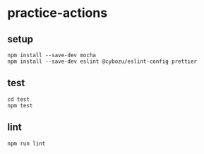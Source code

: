# practice-actions
## setup
```
npm install --save-dev mocha
npm install --save-dev eslint @cybozu/eslint-config prettier
```

## test
```
cd test
npm test
```

## lint
```
npm run lint
```
